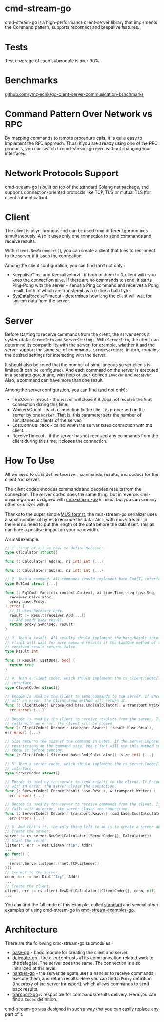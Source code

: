 # cmd-stream-go
cmd-stream-go is a high-performance client-server library that implements the 
Command pattern, supports reconnect and keepalive features.

# Tests
Test coverage of each submodule is over 90%.

# Benchmarks
[github.com/ymz-ncnk/go-client-server-communication-benchmarks](https://github.com/ymz-ncnk/go-client-server-communication-benchmarks)

# Command Pattern Over Network vs RPC
By mapping commands to remote procedure calls, it is quite easy to implement the
RPC approach. Thus, if you are already using one of the RPC products, you can 
switch to cmd-stream-go even without changing your interfaces.

# Network Protocols Support
cmd-stream-go is built on top of the standard Golang net package, and supports 
connection-oriented protocols like TCP, TLS or mutual TLS (for client
authentication).

# Client
The client is asynchronous and can be used from different gorountines 
simultaneously. Also it uses only one connection to send commands and receive 
results.

With `client.NewReconnect()`, you can create a client that tries to reconnect to
the server if it loses the connection.

Among the client configuration, you can find (and not only):
- KeepaliveTime and KeepaliveIntvl - if both of them != 0, client will try to
  keep the connection alive. If there are no commands to send, it starts 
  Ping-Pong with the server - sends a Ping command and receives a Pong result, 
  both of which are transfered as a 0 (like a ball) byte.
- SysDataReceiveTimeout - determines how long the client will wait for system 
  data from the server.

# Server
Before starting to receive commands from the client, the server sends it system 
data: `ServerInfo` and `ServerSettings`. With `ServerInfo`, the client can 
determine  its compatibility with the server, for example, whether it and the 
server support the same set of commands. `ServerSettings`, in turn, contains the 
desired settings for interacting with the server.

It should also be noted that the number of simultaneous server clients is 
limited (it can be configured). And each command on the server is executed in a
separate gorountine, with help of user-defined `Invoker` and `Receiver`. Also, 
a command can have more than one result.

Among the server configuration, you can find (and not only):
- FirstConnTimeout - the server will close if it does not receive the first 
  connection during this time.
- WorkersCount - each connection to the client is processed on the server by one 
  `Worker`.	That is, this parameter sets the number of simultaneous clients 
  of the server.
- LostConnCallback - called when the server loses connection with the client.
- ReceiveTimeout - if the server has not received any commands from the client 
  during this time, it closes the connection.

# How To Use
All we need to do is define `Receiver`, commands, results, and codecs for 
the client and server.

The client codec encodes commands and decodes results from the connection.
The server codec does the same thing, but in reverse. cms-stream-go was designed
with [mus-stream-go](https://github.com/mus-format/mus-stream-go) in mind,
but you can use any other serializer with it.

Thanks to the super simple [MUS format](https://github.com/mus-format/specification), 
the mus-stream-go serializer uses a small number of bytes to encode the data.
Also, with mus-stream-go there is no need to put the length of the data before
the data itself. This all can have a positive impact on your bandwidth.

A small example:
```go
// 1. First of all we have to define Receiver.
type Calculator struct{}

func (c Calculator) Add(n1, n2 int) int {...}

func (c Calculator) Sub(n1, n2 int) int {...}

// 2. Than a command. All commands should implement base.Cmd[T] interface.
type Eq1Cmd struct {...}

func (c Eq1Cmd) Exec(ctx context.Context, at time.Time, seq base.Seq,
  receiver Calculator,
  proxy base.Proxy,
) error {
  // It uses Receiver here.
  result := Result(receiver.Add(...))
  // And sends back result.
  return proxy.Send(seq, result)
}

// 3. Than a result. All results should implement the base.Result interface. The 
// client will wait for more command results if the LastOne method of the 
// received result returns false.
type Result int

func (r Result) LastOne() bool {
  return true
}

// 4. Than a client codec, which should implement the cs_client.Codec[T] 
// interface.
type ClientCodec struct{}

// Encode is used by the client to send commands to the server. If Encode fails
// with an error, the Client.Send method will return it.
func (c ClientCodec) Encode(cmd base.Cmd[Calculator], w transport.Writer) (
  err error) {...}

// Decode is used by the client to receive resulsts from the server. If Decode
// fails with an error, the client will be closed.
func (c ClientCodec) Decode(r transport.Reader) (result base.Result, 
err error) {...}

// Size returns the size of the command in bytes. If the server imposes any
// restrictions on the command size, the client will use this method to
// check it before sending.
func (c ClientCodec) Size(cmd base.Cmd[Calculator]) (size int) {...}

// 5. Than a server codec, which should implement the cs_server.Codec[T] 
// interface.
type ServerCodec struct{}

// Encode is used by the server to send results to the client. If Encode fails
// with an error, the server closes the connection.
func (c ServerCodec) Encode(result base.Result, w transport.Writer) (
  err error) {...}

// Decode is used by the server to receive commands from the client. If Decode
// fails with an error, the server closes the connection.
func (c ServerCodec) Decode(r transport.Reader) (cmd base.Cmd[Calculator],
  err error) {...}

// 6. And that's it, the only thing left to do is to create a server and client.
// Create the server.
server := cs_server.NewDef[Calculator](ServerCodec{}, Calculator{})
// Start the server.
listener, err := net.Listen("tcp", Addr)
...
go func() {
  ...
  server.Serve(listener.(*net.TCPListener))
}()
// Connect to the server.
conn, err := net.Dial("tcp", Addr)
...
// Create the client.
client, err := cs_client.NewDef[Calculator](ClientCodec{}, conn, nil)
...
```
You can find the full code of this example, called 
[standard](https://github.com/cmd-stream/cmd-stream-examples-go/tree/main/standard) 
and several other examples of using cmd-stream-go in 
[cmd-stream-examples-go](https://github.com/cmd-stream/cmd-stream-examples-go).

# Architecture
There are the following cmd-stream-go submodules:
- [base-go](https://github.com/cmd-stream/base-go) - basic module for creating 
  the client and server.
- [delegate-go](https://github.com/cmd-stream/delegate-go) - the client entrusts 
  all its communication-related work to the delegate. The server does the same. 
  The connection is also initialized at this level.
- [handler-go](https://github.com/cmd-stream/handler-go) - the server delegate 
  uses a handler to receive commands, execute them, and return results. Here you 
  can find a `Proxy` definition (the proxy of the server transport), which 
  allows commands to send back results.
- [transport-go](https://github.com/cmd-stream/transport-go) is resposible for 
  commands/results delivery. Here you can find a `Codec` definition.

cmd-stream-go was designed in such a way that you can easily replace any part of 
it.
